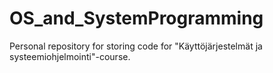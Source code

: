 # OS_and_SystemProgramming
Personal repository for storing code for "Käyttöjärjestelmät ja systeemiohjelmointi"-course.
